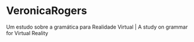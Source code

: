 # VeronicaRogers
Um estudo sobre a gramática para Realidade Virtual | A study on grammar for Virtual Reality
